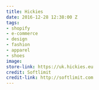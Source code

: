 ```yaml
---
title: Hickies
date: 2016-12-28 12:38:00 Z
tags:
- shopify
- e-commerce
- design
- fashion
- apparel
- shoes
image: 
store-link: https://uk.hickies.eu
credit: Softlimit
credit-link: http://softlimit.com
---
```


